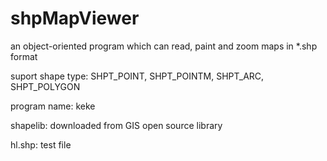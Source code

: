 # shpMapViewer

an object-oriented program which can read, paint and zoom maps in *.shp format

suport shape type: SHPT_POINT, SHPT_POINTM, SHPT_ARC, SHPT_POLYGON

program name: keke

shapelib: downloaded from GIS open source library

hl.shp: test file
